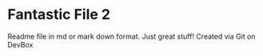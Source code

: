 # Fantastic File 2

Readme file in md or mark down format. Just great stuff!
Created via Git on DevBox
